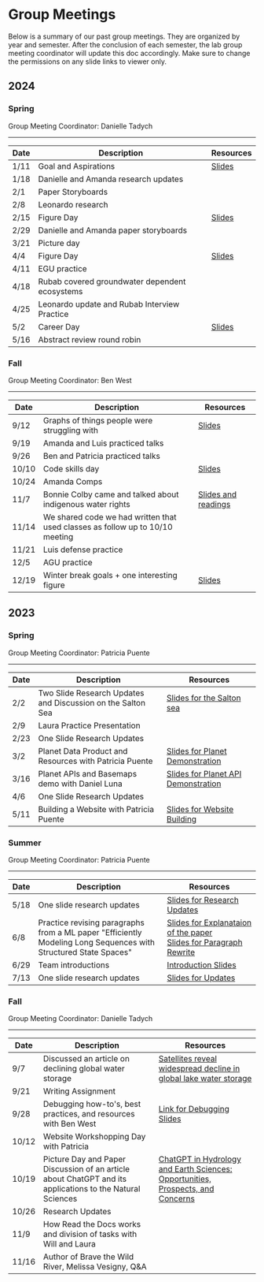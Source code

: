 # Group Meetings
Below is a summary of our past group meetings.  They are organized by year and semester.  After the conclusion of each semester, the lab group meeting coordinator will update this doc accordingly.  Make sure to change the permissions on any slide links to viewer only.

## 2024
### Spring
Group Meeting Coordinator: Danielle Tadych

---
| Date | Description| Resources |
|---|---|---|
|1/11 | Goal and Aspirations|[Slides](https://docs.google.com/presentation/d/1CK5Lm81hheuyt0FBn5ymEtFgEt0DSK4jKZzr4P4QFJs/edit#slide=id.p)|
|1/18| Danielle and Amanda research updates||
|2/1| Paper Storyboards||
|2/8| Leonardo research||
|2/15 | Figure Day|[Slides](https://docs.google.com/presentation/d/1Q1iQhQhtnxVjDF4oAXlTL6ttk_sF7eg8/edit?usp=sharing&ouid=115452162442425983102&rtpof=true&sd=true)| 
|2/29| Danielle and Amanda paper storyboards||
|3/21| Picture day||
|4/4 | Figure Day |[Slides](https://docs.google.com/presentation/d/1wfHl28wdMEZhqr7l84fjELF-6l63TbMpdxBRcBKGkgI/edit?usp=sharing)|
|4/11| EGU practice||
|4/18| Rubab covered groundwater dependent ecosystems||
|4/25| Leonardo update and Rubab Interview Practice||
|5/2 | Career Day |[Slides](https://docs.google.com/presentation/d/1SaGlMe0jPY9wi7eCrMnf0MHB25M9RtTeNhkuRxH3Pic/edit?usp=sharing)|
|5/16| Abstract review round robin||

### Fall
Group Meeting Coordinator: Ben West

---
| Date | Description| Resources |
|---|---|---|
|9/12 | Graphs of things people were struggling with|[Slides](https://docs.google.com/presentation/d/1RIniHipdhxF-_4_mg9qYlf9357ezTv2c/edit?usp=sharing&ouid=115452162442425983102&rtpof=true&sd=true)|
|9/19 | Amanda and Luis practiced talks|| 
|9/26 | Ben and Patricia practiced talks ||
|10/10 | Code skills day |[Slides](https://docs.google.com/presentation/d/16SDBhct6jT44f9N3ZYACEhwsjMSeWWiLY-k0ZDzUCjw/edit?usp=sharing)|
|10/24 | Amanda Comps||
|11/7| Bonnie Colby came and talked about indigenous water rights|[Slides and readings](https://drive.google.com/drive/folders/1H0BT0IYg1g4QCcXwic-cV8Ao7tXHpXD4)|
|11/14| We shared code we had written that used classes as follow up to 10/10 meeting||
|11/21| Luis defense practice||
|12/5| AGU practice||
|12/19| Winter break goals + one interesting figure|[Slides](https://docs.google.com/presentation/d/1NGRywf5Sc-WwGmJtXjwgDgaIiv-rVrLSwV9Q0pSZDxc/edit?usp=sharing)|

## 2023
### Spring
Group Meeting Coordinator: Patricia Puente

---
| Date | Description| Resources |
|---|---|---|
|2/2 | Two Slide Research Updates and Discussion on the Salton Sea|[Slides for the Salton sea](https://docs.google.com/presentation/d/1okXl2uCZkjAwDyEGZVVsKJWZ8Tddt-3f/edit?usp=sharing&ouid=104873212690310383662&rtpof=true&sd=true)|
|2/9 | Laura Practice Presentation|| 
|2/23 | One Slide Research Updates ||
|3/2 | Planet Data Product and Resources with Patricia Puente |[Slides for Planet  Demonstration](https://docs.google.com/presentation/d/1SQTf9sU2rx2b_OOWzVndSW0T6pAXu0ojHi1sOGlaTT4/edit#slide=id.g214b1b0f435_0_55)|
|3/16 | Planet APIs and Basemaps demo with Daniel Luna |[Slides for Planet API Demonstration](https://docs.google.com/presentation/d/1O4L9wwFIlB7TUeVAkopre1496MyrQUSb4eiZ7Osnyck/edit?usp=sharing)|
|4/6 | One Slide Research Updates||
|5/11| Building a Website with Patricia Puente|[Slides for Website Building](https://docs.google.com/presentation/d/1O4L9wwFIlB7TUeVAkopre1496MyrQUSb4eiZ7Osnyck/edit?usp=sharing)|

### Summer
Group Meeting Coordinator: Patricia Puente

---
| Date | Description| Resources |
|---|---|---|
| 5/18 | One slide research updates |[Slides for Research Updates](https://docs.google.com/presentation/d/11LK8Pw1Z1BJ13GMMXKc2dMaElnCYbAeABIltgmqCVaI/edit?usp=sharing)|
| 6/8 | Practice revising paragraphs from a ML paper "Efficiently<br>  Modeling Long Sequences with Structured State Spaces"| [Slides for Explanataion of the paper](https://docs.google.com/presentation/d/1Ingbn6_Q9I9LYGec3Ug2J6RXWw8ZtKtP1oCsoL5aQ58/edit?usp=sharing)<br> [Slides for Paragraph Rewrite](https://docs.google.com/presentation/d/1jpbzNehWtB4C2QYVb0iVb-dmHNMR7RvmYkmLpRXZPRs/edit?usp=sharing)
| 6/29 | Team introductions | [Introduction Slides](https://docs.google.com/presentation/d/1FJS9BZZVProcpEMe1h8WS4e2vuDDGbysc11Aonj7xa0/edit?usp=sharing)
| 7/13 | One slide research updates | [Slides for Updates](https://docs.google.com/presentation/d/1FJWe16-TlJ106ockHHEKepz4pYYfURdUXumeEbEqAO4/edit?usp=sharing)

### Fall
Group Meeting Coordinator: Danielle Tadych

---
| Date | Description| Resources |
|---|---|---|
|9/7| Discussed an article on declining global water storage | [Satellites reveal widespread decline in global lake water storage](https://www.science.org/doi/10.1126/science.abo2812)
|9/21| Writing Assignment
|9/28| Debugging how-to's, best practices, and resources with Ben West|[Link for Debugging Slides](https://docs.google.com/presentation/d/1pbHDGy_aB3Bl5XSlJ9Icu0WYJSqfNizTkJUnarAr658/edit?usp=sharing)
|10/12| Website Workshopping Day with Patricia
|10/19| Picture Day and Paper Discussion of an article about ChatGPT and its applications to the Natural Sciences|[ChatGPT in Hydrology and Earth Sciences: Opportunities, Prospects, and Concerns](https://doi.org/10.1029/2023WR036288)
|10/26| Research Updates|
|11/9| How Read the Docs works and division of tasks with Will and Laura
|11/16| Author of Brave the Wild River, Melissa Vesigny, Q&A

